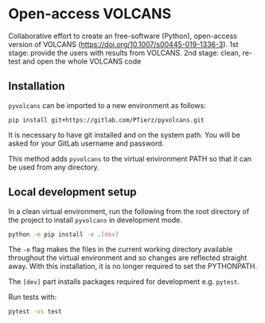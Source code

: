 # Open-access VOLCANS

Collaborative effort to create an free-software (Python), open-access version of VOLCANS (https://doi.org/10.1007/s00445-019-1336-3). 1st stage: provide the users with results from VOLCANS. 2nd stage: clean, re-test and open the whole VOLCANS code

## Installation

`pyvolcans` can be imported to a new environment as follows:

```
pip install git+https://gitlab.com/PTierz/pyvolcans.git
```

It is necessary to have git installed and on the system path.  You will be
asked for your GitLab username and password.

This method adds `pyvolcans` to the virtual environment PATH so that it can be
used from any directory.


## Local development setup

In a clean virtual environment, run the following from the root directory of
the project to install `pyvolcans` in development mode.

```bash
python -m pip install -e .[dev]
```

The `-e` flag makes the files in the current working directory available
throughout the virtual environment and so changes are reflected straight away.
With this installation, it is no longer required to set the PYTHONPATH.

The `[dev]` part installs packages required for development e.g. `pytest`.

Run tests with:

```bash
pytest -vs test
```
